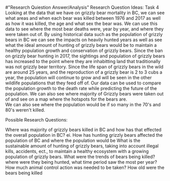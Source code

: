 #"Research Quiestion Answer/Analysis" 
Research Question Ideas: Task 4
Looking at the data that we have on grizzly bear mortality in BC, we can see what areas and when each bear was killed between 1976 and 2017 as well as how it was killed, the age and what sex the bear was.
We can use this data to see where the most bear deaths were, year by year, and where they were taken out of.
By using historical data such as the population of grizzly bears in BC we can see the impacts on heavily hunted years as well as see what the ideal amount of hunting of grizzly bears would be to maintain a healthy population growth and conservation of grizzly bears.
Since the ban on grizzly bear hunting in 2017, the sightings and population of grizzly bears has increased to the point where they are inhabitting land that traditionally was not grizzly bear territory.
Since the life span of grizzly bears in the wild are around 25 years, and the reproduction of a grizzly bear is 2 to 3 cubs a year, the population will continue to grow and will be seen in the other wildlife populations that they feed off of.
Our data can be used to compare the population growth to the death rate while predicting the future of the population.
We can also see where majority of Grizzly bears were taken out of and see on a map where the hotspots for the bears are.  
We can also see where the population would be if so many in the 70's and 80's weren't killed.

Possible Research Questions:

Where was majority of grizzly bears killed in BC and how has that effected the overall population in BC? ei. How has hunting grizzly bears affected the population of BC and where the population would be
What is the sustainable amount of hunting of grizzly bears, taking into account illegal kills, accidents, ect., to maintain a healthy ecosystem with a growing population of grizzly bears.
What were the trends of bears being killed? where were they being hunted, what time period saw the most per year? How much animal control action was needed to be taken? How old were the bears being killed 
